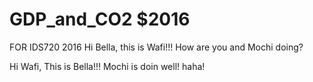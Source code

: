 # GDP_and_CO2 $2016

FOR IDS720
2016
Hi Bella, this is Wafi!!! How are you and Mochi doing?

Hi Wafi, This is Bella!!! Mochi is doin well! haha!
